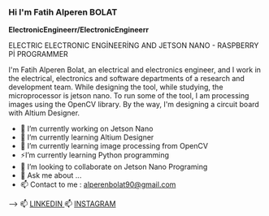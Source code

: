 ###  Hi I'm Fatih Alperen BOLAT
**ElectronicEngineerr/ElectronicEngineerr** 
 
 ELECTRIC ELECTRONIC ENGİNEERİNG AND JETSON NANO - RASPBERRY Pİ PROGRAMMER 

I'm Fatih Alperen Bolat, an electrical and electronics engineer, and I work in the electrical, electronics and software departments of a research and development team. While designing the tool, while studying, the microprocessor is jetson nano. To run some of the tool, I am processing images using the OpenCV library. By the way, I'm designing a circuit board with Altium Designer.

- 🔭 I’m currently working on Jetson Nano
- 🌱 I’m currently learning Altium Designer 
- 🌱 I’m currently learning image processing from OpenCV
- ⚡I’m currently learning Python programming
- 👯 I’m looking to collaborate on Jetson Nano Programing
- 💬 Ask me about ...
- 📫 Contact to me : alperenbolat90@gmail.com

-->
📫 [LINKEDIN ](https://www.linkedin.com/in/alperen-bolat-781716213/)
📫 [INSTAGRAM ](https://www.instagram.com/f.alperen_/)
